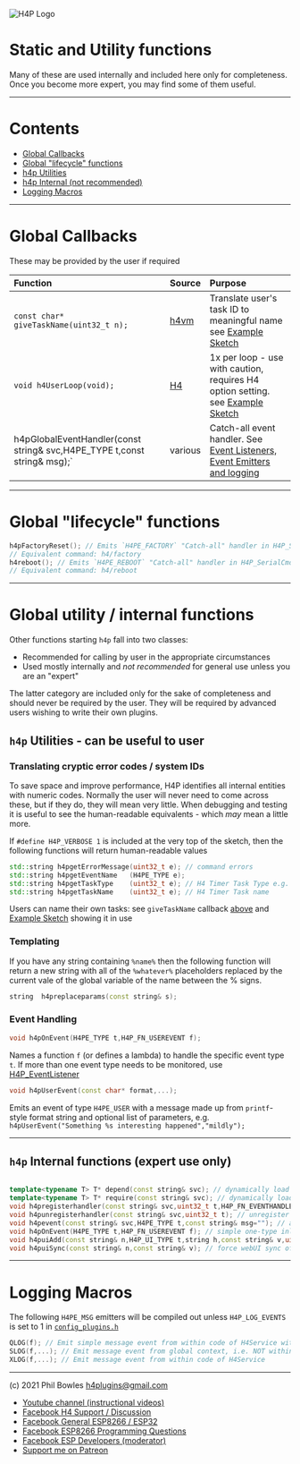 ![H4P Logo](../assets/DiagLogo.jpg)

# Static and Utility functions

Many of these are used internally and included here only for completeness. Once you become more expert, you may find some of them useful.

---
# Contents

* [Global Callbacks](#global-callbacks)
* [Global "lifecycle" functions](#global-lifecycle-functions)
* [h4p Utilities](#h4p-utilities)
* [h4p Internal (not recommended)](#h4p-internal-not-recommended)
* [Logging Macros](#logging-macros)
  
---

# Global Callbacks

These may be provided by the user if required

| Function | Source | Purpose |
| :--- | :--- | :--- |
|`const char* giveTaskName(uint32_t n);`|[h4vm](vm.md)| Translate user's task ID to meaningful name see  [Example Sketch](../examples/BASICS/H4_TaskNames/H4_TaskNames.ino)|
|`void h4UserLoop(void);`|[H4](https://github.com/philbowles/H4)| 1x per loop - use with caution, requires H4 option setting. see  [Example Sketch](../examples/BASICS/H4_TaskNames/H4_TaskNames.ino)|
|h4pGlobalEventHandler(const string& svc,H4PE_TYPE t,const string& msg);`|various| Catch-all event handler. See [Event Listeners, Event Emitters and logging](events.md)|

---

# Global "lifecycle" functions

```cpp
h4pFactoryReset(); // Emits `H4PE_FACTORY` "Catch-all" handler in H4P_SerialCmd erases any stored configuration data (N.B. **NOT** the FS webserver files) then reboots the devicr
// Equivalent command: h4/factory
h4reboot(); // Emits `H4PE_REBOOT` "Catch-all" handler in H4P_SerialCmd reboots the device
// Equivalent command: h4/reboot
```

---


# Global utility / internal functions

Other functions starting `h4p` fall into two classes:

* Recommended for calling by user in the appropriate circumstances
* Used mostly internally and *not recommended* for general use unless you are an "expert"

The latter category are included only for the sake of completeness and should never be required by the user. They will be required by advanced users wishing to write their own plugins.

## `h4p` Utilities - can be useful to user
### Translating cryptic error codes / system IDs

To save space and improve performance, H4P identifies all internal entities with numeric codes. Normally the user will never need to come across these, but if they do, they will mean very little. When debugging and testing it is useful to see the human-readable equivalents - which *may* mean a little more.

If `#define H4P_VERBOSE 1` is included at the very top of the sketch, then the following functions will return human-readable values

```cpp
std::string h4pgetErrorMessage(uint32_t e); // command errors
std::string h4pgetEventName   (H4PE_TYPE e);
std::string h4pgetTaskType    (uint32_t e); // H4 Timer Task Type e.g. every, once, nTimes etc
std::string h4pgetTaskName    (uint32_t e); // H4 Timer Task name
```

Users can name their own tasks: see `giveTaskName` callback [above](#global-callbacks) and [Example Sketch](../examples/03_DIAGNOSTICS/H4_TaskNames/H4_TaskNames.ino) showing it in use

### Templating

If you have any string containing `%name%` then the following function will return a new string with all of the `%whatever%` placeholders replaced by the current vale of the global variable of the name between the % signs.

```cpp
string  h4preplaceparams(const string& s);
```

### Event Handling

```cpp
void h4pOnEvent(H4PE_TYPE t,H4P_FN_USEREVENT f);
```

Names a function `f` (or defines a lambda) to handle the specific event type `t`. If more than one event type needs to be monitored, use [H4P_EventListener](docs/events.md)

```cpp
void h4pUserEvent(const char* format,...);
```

Emits an event of type `H4PE_USER` with a message made up from `printf`-style format string and optional list of parameters, e.g. `h4pUserEvent("Something %s interesting happened","mildly");`

---

## `h4p` Internal functions (expert use only)

```cpp

template<typename T> T* depend(const string& svc); // dynamically load plugin and hook start/stop dependencies
template<typename T> T* require(const string& svc); // dynamically load plugin
void h4pregisterhandler(const string& svc,uint32_t t,H4P_FN_EVENTHANDLER f); // register an event handler svc
void h4punregisterhandler(const string& svc,uint32_t t); // unregister an event handler
void h4pevent(const string& svc,H4PE_TYPE t,const string& msg=""); // actual;y fire the handler chain
void h4pOnEvent(H4PE_TYPE t,H4P_FN_USEREVENT f); // simple one-type inline event handler function
void h4puiAdd(const string& n,H4P_UI_TYPE t,string h,const string& v,uint8_t c); // adds ui item w/o needing h4p ref
void h4puiSync(const string& n,const string& v); // force webUI sync of field n to value v

```

---

# Logging Macros

The following `H4PE_MSG` emitters will be compiled out unless `H4P_LOG_EVENTS` is set to 1 in [`config_plugins.h`](../src/config_plugins.h)

```cpp
QLOG(f); // Emit simple message event from within code of H4Service with no parameters 
SLOG(f,...); // Emit message event from global context, i.e. NOT within code of H4Service
XLOG(f,...); // Emit message event from within code of H4Service
```

---

(c) 2021 Phil Bowles h4plugins@gmail.com

* [Youtube channel (instructional videos)](https://www.youtube.com/channel/UCYi-Ko76_3p9hBUtleZRY6g)
* [Facebook H4  Support / Discussion](https://www.facebook.com/groups/444344099599131/)
* [Facebook General ESP8266 / ESP32](https://www.facebook.com/groups/2125820374390340/)
* [Facebook ESP8266 Programming Questions](https://www.facebook.com/groups/esp8266questions/)
* [Facebook ESP Developers (moderator)](https://www.facebook.com/groups/ESP8266/)
* [Support me on Patreon](https://patreon.com/esparto)